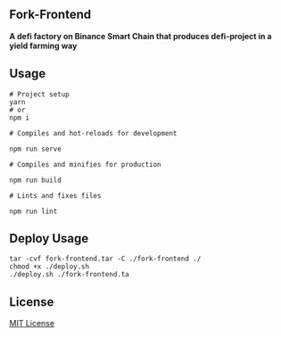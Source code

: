 ## Fork-Frontend

**A defi factory on Binance Smart Chain that produces defi-project in a yield farming way**

## Usage

```
# Project setup
yarn
# or
npm i

# Compiles and hot-reloads for development

npm run serve

# Compiles and minifies for production

npm run build

# Lints and fixes files

npm run lint

```

## Deploy Usage

```
tar -cvf fork-frontend.tar -C ./fork-frontend ./
chmod +x ./deploy.sh
./deploy.sh ./fork-frontend.ta
```

## License

[MIT License](https://opensource.org/licenses/MIT)
